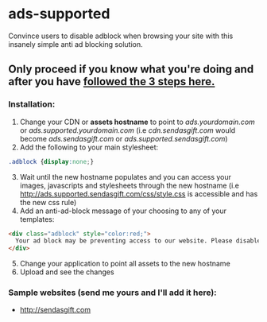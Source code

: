 # ads-supported
Convince users to disable adblock when browsing your site with this insanely simple anti ad blocking solution.

## Only proceed if you know what you're doing and after you have [followed the 3 steps here.](https://lugassy.net/anti-adblock-can-it-be-that-simple-df71914aa075)

### Installation:
1. Change your CDN or **assets hostname** to point to _ads.yourdomain.com_ or _ads.supported.yourdomain.com_ (i.e _cdn.sendasgift.com_ would become _ads.sendasgift.com_ or _ads.supported.sendasgift.com_)
2. Add the following to your main stylesheet:
```css
.adblock {display:none;}
```
3. Wait until the new hostname populates and you can access your images, javascripts and stylesheets through the new hostname (i.e http://ads.supported.sendasgift.com/css/style.css is accessible and has the new css rule)
4. Add an anti-ad-block message of your choosing to any of your templates:
```html
<div class="adblock" style="color:red;">
  Your ad block may be preventing access to our website. Please disable it :)
</div>
```
5. Change your application to point all assets to the new hostname
6. Upload and see the changes

### Sample websites (send me yours and I'll add it here):
* http://sendasgift.com
